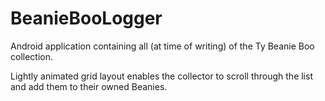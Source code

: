 # BeanieBooLogger

Android application containing all (at time of writing) of the Ty Beanie Boo collection. 

Lightly animated grid layout enables the collector to scroll through the list and add them to their owned Beanies.
